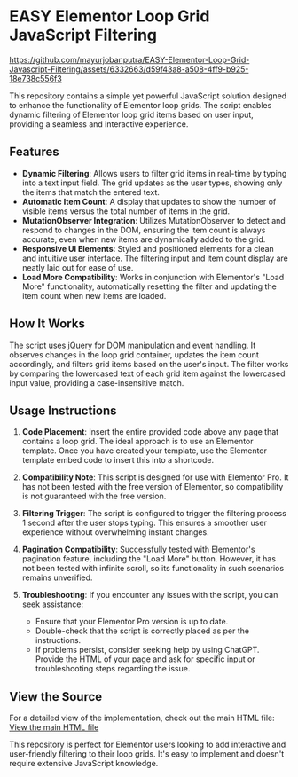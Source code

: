 # EASY Elementor Loop Grid JavaScript Filtering

https://github.com/mayurjobanputra/EASY-Elementor-Loop-Grid-Javascript-Filtering/assets/6332663/d59f43a8-a508-4ff9-b925-18e738c556f3

This repository contains a simple yet powerful JavaScript solution designed to enhance the functionality of Elementor loop grids. The script enables dynamic filtering of Elementor loop grid items based on user input, providing a seamless and interactive experience.

## Features

- **Dynamic Filtering**: Allows users to filter grid items in real-time by typing into a text input field. The grid updates as the user types, showing only the items that match the entered text.
- **Automatic Item Count**: A display that updates to show the number of visible items versus the total number of items in the grid.
- **MutationObserver Integration**: Utilizes MutationObserver to detect and respond to changes in the DOM, ensuring the item count is always accurate, even when new items are dynamically added to the grid.
- **Responsive UI Elements**: Styled and positioned elements for a clean and intuitive user interface. The filtering input and item count display are neatly laid out for ease of use.
- **Load More Compatibility**: Works in conjunction with Elementor's "Load More" functionality, automatically resetting the filter and updating the item count when new items are loaded.

## How It Works

The script uses jQuery for DOM manipulation and event handling. It observes changes in the loop grid container, updates the item count accordingly, and filters grid items based on the user's input. The filter works by comparing the lowercased text of each grid item against the lowercased input value, providing a case-insensitive match.

## Usage Instructions

1. **Code Placement**: Insert the entire provided code above any page that contains a loop grid. The ideal approach is to use an Elementor template. Once you have created your template, use the Elementor template embed code to insert this into a shortcode.
   
2. **Compatibility Note**: This script is designed for use with Elementor Pro. It has not been tested with the free version of Elementor, so compatibility is not guaranteed with the free version.

3. **Filtering Trigger**: The script is configured to trigger the filtering process 1 second after the user stops typing. This ensures a smoother user experience without overwhelming instant changes.

4. **Pagination Compatibility**: Successfully tested with Elementor's pagination feature, including the "Load More" button. However, it has not been tested with infinite scroll, so its functionality in such scenarios remains unverified.

5. **Troubleshooting**: If you encounter any issues with the script, you can seek assistance:
    - Ensure that your Elementor Pro version is up to date.
    - Double-check that the script is correctly placed as per the instructions.
    - If problems persist, consider seeking help by using ChatGPT. Provide the HTML of your page and ask for specific input or troubleshooting steps regarding the issue.

## View the Source

For a detailed view of the implementation, check out the main HTML file:
[View the main HTML file](https://github.com/mayurjobanputra/EASY-Elementor-Loop-Grid-Javascript-Filtering/blob/main/index.html)

This repository is perfect for Elementor users looking to add interactive and user-friendly filtering to their loop grids. It's easy to implement and doesn't require extensive JavaScript knowledge.
